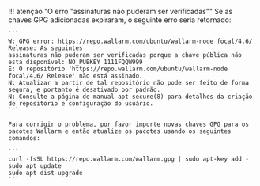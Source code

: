 !!! atenção "O erro "assinaturas não puderam ser verificadas""
    Se as chaves GPG adicionadas expiraram, o seguinte erro seria retornado:

    ```
    W: GPG error: https://repo.wallarm.com/ubuntu/wallarm-node focal/4.6/ Release: As seguintes
    assinaturas não puderam ser verificadas porque a chave pública não está disponível: NO_PUBKEY 1111FQQW999
    E: O repositório 'https://repo.wallarm.com/ubuntu/wallarm-node focal/4.6/ Release' não está assinado.
    N: Atualizar a partir de tal repositório não pode ser feito de forma segura, e portanto é desativado por padrão.
    N: Consulte a página de manual apt-secure(8) para detalhes da criação de repositório e configuração do usuário.
    ```

    Para corrigir o problema, por favor importe novas chaves GPG para os pacotes Wallarm e então atualize os pacotes usando os seguintes comandos:

    ```
    curl -fsSL https://repo.wallarm.com/wallarm.gpg | sudo apt-key add -
    sudo apt update
    sudo apt dist-upgrade
    ```